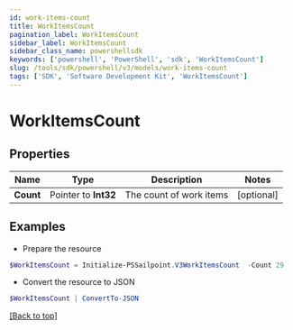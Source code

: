 ```yaml
---
id: work-items-count
title: WorkItemsCount
pagination_label: WorkItemsCount
sidebar_label: WorkItemsCount
sidebar_class_name: powershellsdk
keywords: ['powershell', 'PowerShell', 'sdk', 'WorkItemsCount'] 
slug: /tools/sdk/powershell/v3/models/work-items-count
tags: ['SDK', 'Software Development Kit', 'WorkItemsCount']
---
```



# WorkItemsCount

## Properties

Name | Type | Description | Notes
------------ | ------------- | ------------- | -------------
**Count** |  Pointer to **Int32** | The count of work items | [optional] 

## Examples

- Prepare the resource
```powershell
$WorkItemsCount = Initialize-PSSailpoint.V3WorkItemsCount  -Count 29
```

- Convert the resource to JSON
```powershell
$WorkItemsCount | ConvertTo-JSON
```


[[Back to top]](#) 

